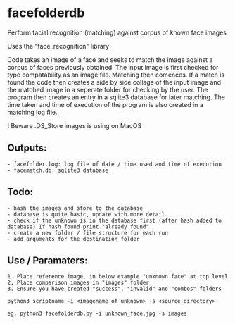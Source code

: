 # facefolderdb

Perform facial recognition (matching) against corpus of known face images

Uses the "face_recognition" library

Code takes an image of a face and seeks to match the image against a corpus
of faces previously obtained. The input image is first checked for type
compatability as an image file.  Matching then comences. If a match is found
the code then creates a side by side collage of the input image and the
matched image in a seperate folder for checking by the user. The program then creates an entry
in a sqlite3 database for later matching.  The time taken and time of execution
of the program is also created in a matching log file.

! Beware .DS_Store images is using on MacOS

## Outputs: 
    - facefolder.log: log file of date / time used and time of execution 
    - facematch.db: sqlite3 database 


## Todo:   
    - hash the images and store to the database 
    - database is quite basic, update with more detail
    - check if the unknown is in the database first (after hash added to database) If hash found print "already found"
    - create a new folder / file structure for each run 
    - add arguments for the destination folder 


## Use / Paramaters:
    1. Place reference image, in below example "unknown face" at top level
    2. Place comparison images in "images" folder  
    3. Ensure you have created "success", "invalid" and "combos" folders 
    
    python3 scriptname -i <imagename_of_unknown> -s <source_directory>
    
    eg. python3 facefolderdb.py -i unknown_face.jpg -s images
